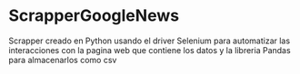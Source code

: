 # ScrapperGoogleNews
Scrapper creado en Python usando el driver Selenium para automatizar las interacciones con la pagina web que contiene los datos y la libreria Pandas para almacenarlos como csv
